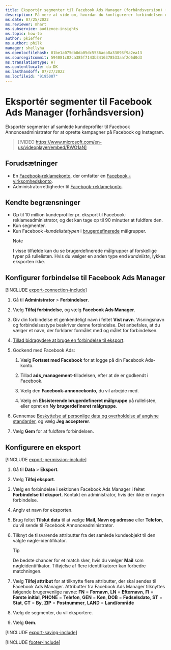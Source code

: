 ```yaml
---
title: Eksportér segmenter til Facebook Ads Manager (forhåndsversion) (indeholder video)
description: Få mere at vide om, hvordan du konfigurerer forbindelsen og eksporterer til Facebook Ads Manager.
ms.date: 07/25/2022
ms.reviewer: mhart
ms.subservice: audience-insights
ms.topic: how-to
author: pkieffer
ms.author: philk
manager: shellyha
ms.openlocfilehash: 01be1a075db0da05dc5536aea8a33093f9a2ea13
ms.sourcegitcommit: 594081c82ca385f7143b3416378533aaf2d6d0d3
ms.translationtype: HT
ms.contentlocale: da-DK
ms.lasthandoff: 07/27/2022
ms.locfileid: "9195007"
---
```

# <a name="export-segments-to-facebook-ads-manager-preview"></a>Eksportér segmenter til Facebook Ads Manager (forhåndsversion)

Eksportér segmenter af samlede kundeprofiler til Facebook Annonceadministrator for at oprette kampagner på Facebook og Instagram.

> [!VIDEO https://www.microsoft.com/en-us/videoplayer/embed/RWO1aN]

## <a name="prerequisites"></a>Forudsætninger

- En [Facebook-reklamekonto](https://www.facebook.com/business/learn/lessons/step-by-step-ads-manager-account), der omfatter en [Facebook -virksomhedskonto](https://business.facebook.com/).
- Administratorrettigheder til [Facebook-reklamekonto](https://www.facebook.com/business/learn/lessons/step-by-step-ads-manager-account).

## <a name="known-limitations"></a>Kendte begrænsninger

- Op til 10 million kundeprofiler pr. eksport til Facebook-reklameadministrator, og det kan tage op til 90 minutter at fuldføre den.
- Kun segmenter.
- Kun Facebook *‑kundelistetypen* i [brugerdefinerede](https://www.facebook.com/business/help/744354708981227?id=2469097953376494) målgrupper.
  > [!NOTE]
  > I visse tilfælde kan du se brugerdefinerede målgrupper af forskellige typer på rullelisten. Hvis du vælger en anden type end *kundeliste*, lykkes eksporten ikke.

## <a name="set-up-connection-to-facebook-ads-manager"></a>Konfigurer forbindelse til Facebook Ads Manager

[!INCLUDE [export-connection-include](includes/export-connection-admn.md)]

1. Gå til **Administrator** > **Forbindelser**.

1. Vælg **Tilføj forbindelse**, og vælg **Facebook Ads Manager**.

1. Giv din forbindelse et genkendeligt navn i feltet **Vist navn**. Visningsnavn og forbindelsestype beskriver denne forbindelse. Det anbefales, at du vælger et navn, der forklarer formålet med og målet for forbindelsen.

1. [Tillad bidragydere at bruge en forbindelse til eksport](connections.md#allow-contributors-to-use-a-connection-for-exports).

1. Godkend med Facebook Ads:

   1. Vælg **Fortsæt med Facebook** for at logge på din Facebook Ads-konto.

   1. Tillad **ads_management**-tilladelsen, efter at de er godkendt i Facebook.

   1. Vælg den **Facebook-annoncekonto**, du vil arbejde med.

   1. Vælg en **Eksisterende brugerdefineret målgruppe** på rullelisten, eller opret en **Ny brugerdefineret målgruppe**.

1. Gennemse [Beskyttelse af personlige data og overholdelse af angivne standarder](connections.md#data-privacy-and-compliance), og vælg **Jeg accepterer**.

1. Vælg **Gem** for at fuldføre forbindelsen.

## <a name="configure-an-export"></a>Konfigurere en eksport

[!INCLUDE [export-permission-include](includes/export-permission.md)]

1. Gå til **Data** > **Eksport**.

1. Vælg **Tilføj eksport**.

1. Vælg en forbindelse i sektionen Facebook Ads Manager i feltet **Forbindelse til eksport**. Kontakt en administrator, hvis der ikke er nogen forbindelse.

1. Angiv et navn for eksporten.

1. Brug feltet **Tilslut data** til at vælge **Mail**, **Navn og adresse** eller **Telefon**, du vil sende til Facebook Annonceadministrator.

1. Tilknyt de tilsvarende attributter fra det samlede kundeobjekt til den valgte nøgle-identifikator.
   > [!TIP]
   > De bedste chancer for et match sker, hvis du vælger **Mail** som nøgleidentifikator. Tilføjelse af flere identifikatorer kan forbedre matchningen.

1. Vælg **Tilføj attribut** for at tilknytte flere attributter, der skal sendes til Facebook Ads Manager. Attributter fra Facebook Ads Manager tilknyttes følgende brugervenlige navne: **FN** = **Fornavn**, **LN** = **Efternavn**, **FI** = **Første initial**, **PHONE** = **Telefon**, **GEN** = **Køn**, **DOB** = **Fødselsdato**, **ST** = **Stat**, **CT** = **By**, **ZIP** = **Postnummer**, **LAND** = **Land/område**

1. Vælg de segmenter, du vil eksportere.

1. Vælg **Gem**.

[!INCLUDE [export-saving-include](includes/export-saving.md)]

[!INCLUDE [footer-include](includes/footer-banner.md)]
